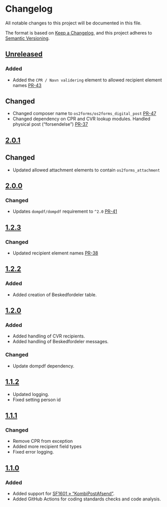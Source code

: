 <!-- markdownlint-disable MD024 -->
# Changelog

All notable changes to this project will be documented in this file.

The format is based on [Keep a Changelog](https://keepachangelog.com/en/1.0.0/),
and this project adheres to [Semantic
Versioning](https://semver.org/spec/v2.0.0.html).

## [Unreleased]

### Added

- Added the `CPR / Navn validering` element to allowed recipient element names
  [PR-43](https://github.com/itk-dev/os2forms_digital_post/pull/43)

## Changed

- Changed composer name to `os2forms/os2forms_digital_post`
  [PR-47](https://github.com/itk-dev/os2forms_digital_post/pull/47)
- Changed dependency on CPR and CVR lookup modules. Handled physical post
  (“forsendelse”)
  [PR-37](https://github.com/itk-dev/os2forms_digital_post/pull/37)

## [2.0.1]

## Changed

- Updated allowed attachment elements to contain `os2forms_attachment`

## [2.0.0]

### Changed

- Updates `dompdf/dompdf` requirement to `^2.0`
  [PR-41](https://github.com/itk-dev/os2forms_digital_post/pull/41)

## [1.2.3]

### Changed

- Updated recipient element names
  [PR-38](https://github.com/itk-dev/os2forms_digital_post/pull/38)

## [1.2.2]

### Added

- Added creation of Beskedfordeler table.

## [1.2.0]

### Added

- Added handling of CVR recipients.
- Added handling of Beskedfordeler messages.

### Changed

- Update dompdf dependency.

## [1.1.2]

- Updated logging.
- Fixed setting person id

## [1.1.1]

### Changed

- Remove CPR from exception
- Added more recipient field types
- Fixed error logging.

## [1.1.0]

### Added

- Added support for [SF1601 »
  “KombiPostAfsend”](https://digitaliseringskataloget.dk/integration/sf1601).
- Added GitHub Actions for coding standards checks and code analysis.

[Unreleased]: https://github.com/itk-dev/os2forms_digital_post/compare/2.0.1...HEAD
[2.0.1]: https://github.com/itk-dev/os2forms_digital_post/compare/2.0.0...2.0.1
[2.0.0]: https://github.com/itk-dev/os2forms_digital_post/compare/1.2.3...2.0.0
[1.2.3]: https://github.com/itk-dev/os2forms_digital_post/compare/1.2.2...1.2.3
[1.2.2]: https://github.com/itk-dev/os2forms_digital_post/compare/1.2.0...1.2.2
[1.2.0]: https://github.com/itk-dev/os2forms_digital_post/compare/1.1.2...1.2.0
[1.1.2]: https://github.com/itk-dev/os2forms_digital_post/compare/1.1.1...1.1.2
[1.1.1]: https://github.com/itk-dev/os2forms_digital_post/compare/1.1.0...1.1.1
[1.1.0]: https://github.com/itk-dev/os2forms_digital_post/compare/1.0.2...1.1.0
